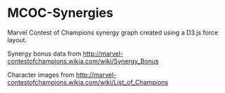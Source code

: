 # MCOC-Synergies

Marvel Contest of Champions synergy graph created using a D3.js force layout.

Synergy bonus data from http://marvel-contestofchampions.wikia.com/wiki/Synergy_Bonus

Character images from http://marvel-contestofchampions.wikia.com/wiki/List_of_Champions
